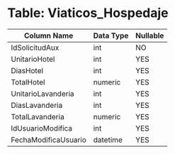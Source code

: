 # Table: Viaticos_Hospedaje

| Column Name | Data Type | Nullable |
|-------------|-----------|----------|
| IdSolicitudAux | int | NO |
| UnitarioHotel | int | YES |
| DiasHotel | int | YES |
| TotalHotel | numeric | YES |
| UnitarioLavanderia | int | YES |
| DiasLavanderia | int | YES |
| TotalLavanderia | numeric | YES |
| IdUsuarioModifica | int | YES |
| FechaModificaUsuario | datetime | YES |
